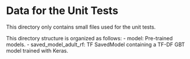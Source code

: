 # Data for the Unit Tests

This directory only contains small files used for the unit tests.

This directory structure is organized as follows: - model: Pre-trained models. -
saved_model_adult_rf: TF SavedModel containing a TF-DF GBT model trained with
Keras.
